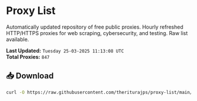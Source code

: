 # Proxy List

Automatically updated repository of free public proxies. Hourly refreshed HTTP/HTTPS proxies for web scraping, cybersecurity, and testing. Raw list available.

**Last Updated:** `Tuesday 25-03-2025 11:13:08 UTC`  
**Total Proxies:** `847`

## 📥 Download
```bash
curl -O https://raw.githubusercontent.com/theriturajps/proxy-list/main/proxies.txt
